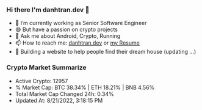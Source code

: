 ### Hi there I'm danhtran.dev 👋

- 🔭 I’m currently working as Senior Software Engineer
- 😄 But have a passion on crypto projects
- 💬 Ask me about Android, Crypto, Running 
- 📫 How to reach me: <a href="https://danhtran.dev" target="_blank">danhtran.dev</a> or <a href="Developer-Resume.pdf" target="_blank">my Resume</a>
- 🌱 Building a website to help people find their dream house (updating ...)

### Crypto Market Summarize
- Active Crypto: 12957
- % Market Cap: BTC 38.34% | ETH 18.21% | BNB 4.56%
- Total Market Cap Changed 24h: 0.34%
- Updated At: 8/21/2022, 3:18:15 PM
